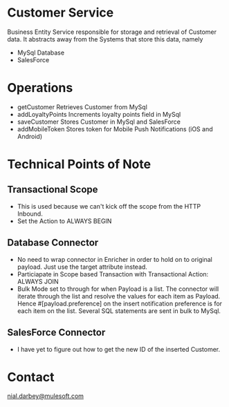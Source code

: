 # Customer Service

Business Entity Service responsible for storage and retrieval of Customer data. It abstracts away from the Systems that store this data, namely
* MySql Database
* SalesForce

# Operations
* getCustomer
  Retrieves Customer from MySql
* addLoyaltyPoints
  Increments loyalty points field in MySql
* saveCustomer
  Stores Customer in MySql and SalesForce
* addMobileToken
  Stores token for Mobile Push Notifications (iOS and Android)

# Technical Points of Note
## Transactional Scope
* This is used because we can't kick off the scope from the HTTP Inbound.
* Set the Action to ALWAYS BEGIN
## Database Connector
* No need to wrap connector in Enricher in order to hold on to original payload. Just use the target attribute instead.
* Particiapate in Scope based Transaction with Transactional Action: ALWAYS JOIN
* Bulk Mode set to through for when Payload is a list. The connector will iterate through the list and resolve the values for each item as Payload. Hence #[payload.preference] on the insert notification preference is for each item on the list. Several SQL statements are sent in bulk to MySql.
## SalesForce Connector
* I have yet to figure out how to get the new ID of the inserted Customer.

# Contact
nial.darbey@mulesoft.com
